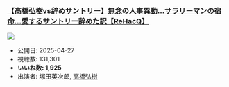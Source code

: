 ### [【高橋弘樹vs辞めサントリー】無念の人事異動…サラリーマンの宿命…愛するサントリー辞めた訳【ReHacQ】](https://www.youtube.com/watch?v=lqd-JOSlAfs)
[![](https://img.youtube.com/vi/lqd-JOSlAfs/sddefault.jpg)](https://www.youtube.com/watch?v=lqd-JOSlAfs)
-   公開日: 2025-04-27
-   視聴数: 131,301
-   **いいね数: 1,925**
-   出演者: 塚田英次郎, [高橋弘樹](/rehacq_fan/people/高橋弘樹 "wikilink")
